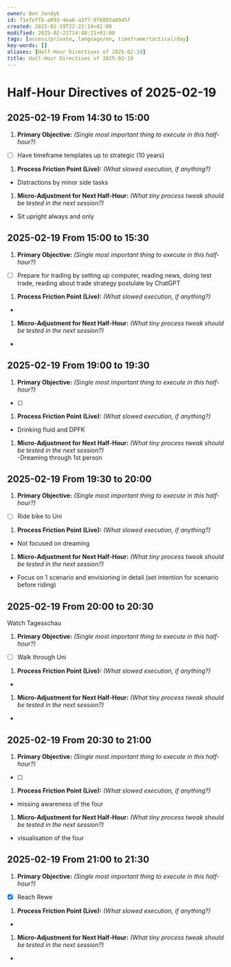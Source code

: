 ```yaml
---
owner: Ben Jendyk
id: f1efeffb-a093-4ea6-a377-9f6893a8945f
created: 2025-02-19T22:22:14+01:00
modified: 2025-02-21T14:48:21+01:00
tags: [access/private, language/en, timeframe/tactical/day]
key-words: []
aliases: [Half-Hour Directives of 2025-02-19]
title: Half-Hour Directives of 2025-02-19
---
```


# Half-Hour Directives of 2025-02-19

## 2025-02-19 From 14:30 to 15:00

1. **Primary Objective:** *(Single most important thing to execute in this half-hour?)*  
- [ ] Have timeframe templates up to strategic (10 years)

1. **Process Friction Point (Live):** *(What slowed execution, if anything?)*  
- Distractions by minor side tasks

1. **Micro-Adjustment for Next Half-Hour:** *(What tiny process tweak should be tested in the next session?)*  
- Sit upright always and only

## 2025-02-19 From 15:00 to 15:30

1. **Primary Objective:** *(Single most important thing to execute in this half-hour?)*  
- [ ] Prepare for trading by setting up computer, reading news, doing test trade, reading about trade strategy postulate by ChatGPT

1. **Process Friction Point (Live):** *(What slowed execution, if anything?)*  
-

1. **Micro-Adjustment for Next Half-Hour:** *(What tiny process tweak should be tested in the next session?)*  
-

## 2025-02-19 From 19:00 to 19:30

1. **Primary Objective:** *(Single most important thing to execute in this half-hour?)*  
- [ ]

1. **Process Friction Point (Live):** *(What slowed execution, if anything?)*  
- Drinking fluid and DPFK

1. **Micro-Adjustment for Next Half-Hour:** *(What tiny process tweak should be tested in the next session?)*  
-Dreaming through 1st person

## 2025-02-19 From 19:30 to 20:00

1. **Primary Objective:** *(Single most important thing to execute in this half-hour?)*  
- [ ] Ride bike to Uni

1. **Process Friction Point (Live):** *(What slowed execution, if anything?)*  
- Not focused on dreaming

1. **Micro-Adjustment for Next Half-Hour:** *(What tiny process tweak should be tested in the next session?)*  
- Focus on 1 scenario and envisioning in detail (set intention for scenario before riding)

## 2025-02-19 From 20:00 to 20:30

Watch Tagesschau

1. **Primary Objective:** *(Single most important thing to execute in this half-hour?)*  
- [ ] Walk through Uni

1. **Process Friction Point (Live):** *(What slowed execution, if anything?)*  
-

1. **Micro-Adjustment for Next Half-Hour:** *(What tiny process tweak should be tested in the next session?)*  
-

## 2025-02-19 From 20:30 to 21:00

1. **Primary Objective:** *(Single most important thing to execute in this half-hour?)*  
- [ ]

1. **Process Friction Point (Live):** *(What slowed execution, if anything?)*  
- missing awareness of the four

1. **Micro-Adjustment for Next Half-Hour:** *(What tiny process tweak should be tested in the next session?)*  
- visualisation of the four

## 2025-02-19 From 21:00 to 21:30

1. **Primary Objective:** *(Single most important thing to execute in this half-hour?)*  
- [x] Reach Rewe

1. **Process Friction Point (Live):** *(What slowed execution, if anything?)*  
-

1. **Micro-Adjustment for Next Half-Hour:** *(What tiny process tweak should be tested in the next session?)*  
-
